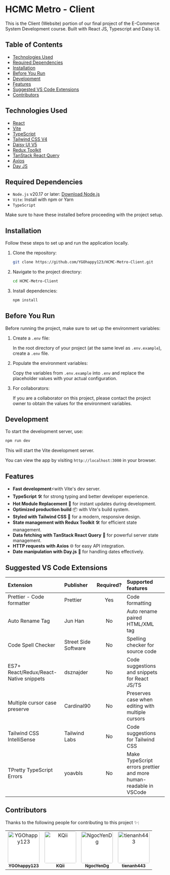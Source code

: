 # HCMC Metro - Client

This is the Client (Website) portion of our final project of the E-Commerce System Development course. Built with React JS, Typescript and Daisy UI.

## Table of Contents

- [Technologies Used](#technologies-used)
- [Required Dependencies](#required-dependencies)
- [Installation](#installation)
- [Before You Run](#before-you-run)
- [Development](#development)
- [Features](#features)
- [Suggested VS Code Extensions](#suggested-vs-code-extensions)
- [Contributors](#contributors)

## Technologies Used

- [React](https://reactjs.org/)
- [Vite](https://vitejs.dev/)
- [TypeScript](https://www.typescriptlang.org/)
- [Tailwind CSS V4](https://tailwindcss.com/)
- [Daisy UI V5](https://v5.daisyui.com/)
- [Redux Toolkit](https://redux-toolkit.js.org/)
- [TanStack React Query](https://tanstack.com/query/latest)
- [Axios](https://axios-http.com/)
- [Day JS](https://day.js.org/)

## Required Dependencies

- `Node.js` v20.17 or later: [Download Node.js](https://nodejs.org/en)
- `Vite`: Install with npm or Yarn
- `TypeScript`

Make sure to have these installed before proceeding with the project setup.

## Installation

Follow these steps to set up and run the application locally.

1. Clone the repository:

    ```bash
    git clone https://github.com/YGOhappy123/HCMC-Metro-Client.git
    ```

2. Navigate to the project directory:

    ```bash
    cd HCMC-Metro-Client
    ```

3. Install dependencies:

    ```bash
    npm install
    ```

## Before You Run

Before running the project, make sure to set up the environment variables:

1. Create a `.env` file:

    In the root directory of your project (at the same level as `.env.example`), create a `.env` file.

2. Populate the environment variables:

    Copy the variables from `.env.example` into `.env` and replace the placeholder values with your actual configuration.

3. For collaborators:

    If you are a collaborator on this project, please contact the project owner to obtain the values for the environment variables.

## Development

To start the development server, use:

```bash
npm run dev
```

This will start the Vite development server.

You can view the app by visiting `http://localhost:3000` in your browser.

## Features

- **Fast development**⚡with Vite's dev server.
- **TypeScript** 🛠 for strong typing and better developer experience.
- **Hot Module Replacement** 🔄 for instant updates during development.
- **Optimized production build** 📦 with Vite's build system.
- **Styled with Tailwind CSS** 🎨 for a modern, responsive design.
- **State management with Redux Toolkit** 🛠 for efficient state management.
- **Data fetching with TanStack React Query** 🔄 for powerful server state management.
- **HTTP requests with Axios** 🌐 for easy API integration.
- **Date manipulation with Day.js** 📅 for handling dates effectively.

## Suggested VS Code Extensions

| Extension                              | Publisher            | Required? | Supported features                                                |
| :------------------------------------- | :------------------- | :-------: | :---------------------------------------------------------------- |
| Prettier - Code formatter              | Prettier             |    Yes    | Code formatting                                                   |
| Auto Rename Tag                        | Jun Han              |    No     | Auto rename paired HTML/XML tag                                   |
| Code Spell Checker                     | Street Side Software |    No     | Spelling checker for source code                                  |
| ES7+ React/Redux/React-Native snippets | dsznajder            |    No     | Code suggestions and snippets for React JS/TS                     |
| Multiple cursor case preserve          | Cardinal90           |    No     | Preserves case when editing with multiple cursors                 |
| Tailwind CSS IntelliSense              | Tailwind Labs        |    No     | Code suggestions for Tailwind CSS                                 |
| TPretty TypeScript Errors              | yoavbls              |    No     | Make TypeScript errors prettier and more human-readable in VSCode |

## Contributors

Thanks to the following people for contributing to this project ✨:

<table>
    <tr>
        <td align="center">
            <a href="https://github.com/YGOhappy123">
                <img 
                    src="https://avatars.githubusercontent.com/u/90592072?v=4"
                    alt="YGOhappy123" width="100px;" height="100px;" 
                    style="border-radius: 4px; background: #fff;"
                /><br />
                <sub><b>YGOhappy123</b></sub>
            </a>
        </td>
        <td align="center">
            <a href="https://github.com/KQii">
                <img 
                    src="https://avatars.githubusercontent.com/u/127427121?v=4"
                    alt="KQii" width="100px;" height="100px;" 
                    style="border-radius: 4px; background: #fff;"
                /><br />
                <sub><b>KQii</b></sub>
            </a>
        </td>
        <td align="center">
            <a href="https://github.com/NgocYenDg">
                <img 
                    src="https://avatars.githubusercontent.com/u/163749076?v=4"
                    alt="NgocYenDg" width="100px;" height="100px;" 
                    style="border-radius: 4px; background: #fff;"
                /><br />
                <sub><b>NgocYenDg</b></sub>
            </a>
        </td>
        <td align="center">
            <a href="https://github.com/tienanh443">
                <img 
                    src="https://avatars.githubusercontent.com/u/125814106?v=4"
                    alt="tienanh443" width="100px;" height="100px;" 
                    style="border-radius: 4px; background: #fff;"
                /><br />
                <sub><b>tienanh443</b></sub>
            </a>
        </td>
    </tr>
</table>
